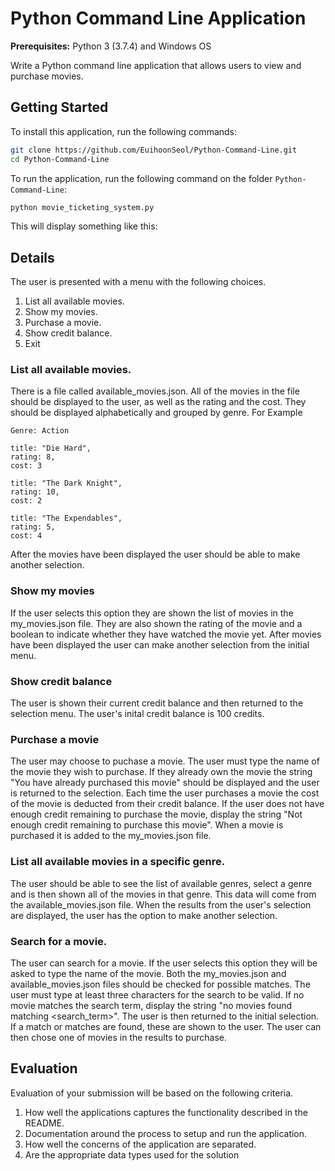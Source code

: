 # Python Command Line Application

**Prerequisites:** Python 3 (3.7.4) and Windows OS

Write a Python command line application that allows users to view and purchase movies.

## Getting Started

To install this application, run the following commands:

```bash
git clone https://github.com/EuihoonSeol/Python-Command-Line.git
cd Python-Command-Line
```

To run the application, run the following command on the folder `Python-Command-Line`:
 
```bash
python movie_ticketing_system.py
```

This will display something like this:



## Details

The user is presented with a menu with the following choices.

1. List all available movies.
2. Show my movies.
3. Purchase a movie.
4. Show credit balance.
5. Exit

 
### List all available movies.
There is a file called available_movies.json. All of the movies in the file should be displayed to the user, as well as 
the rating and the cost. They should be displayed alphabetically and grouped by genre. 
For Example

    Genre: Action

    title: "Die Hard",
    rating: 8,
    cost: 3

    title: "The Dark Knight",
    rating: 10,
    cost: 2

    title: "The Expendables",
    rating: 5,
    cost: 4

After the movies have been displayed the user should be able to make another selection.

### Show my movies
If the user selects this option they are shown the list of movies in the my_movies.json file. They are also shown
the rating of the movie and a boolean to indicate whether they have watched the movie yet.
After movies have been displayed the user can make another selection from the initial menu.

### Show credit balance
The user is shown their current credit balance and then returned to the selection menu.
The user's inital credit balance is 100 credits. 

### Purchase a movie
The user may choose to puchase a movie. The user must type the name of the movie they wish to purchase. If they already own the movie
the string "You have already purchased this movie" should be displayed and the user is returned to the selection. 
Each time the user purchases a movie the cost of the movie is deducted from their credit balance.
If the user does not have enough credit remaining to purchase the movie, display the string "Not enough credit remaining to purchase this movie".
When a movie is purchased it is added to the my_movies.json file.

### List all available movies in a specific genre.
The user should be able to see the list of available genres, select a genre and is then shown all of the movies in that genre.
This data will come from the available_movies.json file. When the results from the user's selection are displayed, the user 
has the option to make another selection.

### Search for a movie.
The user can search for a movie. If the user selects this option they will be asked to type the name 
of the movie. Both the my_movies.json and available_movies.json files should be checked for possible matches. 
The user must type at least three characters for the search to be valid. If no movie matches the search term, 
display the string "no movies found matching <search_term>". The user is then returned to the initial selection.
If a match or matches are found, these are shown to the user. The user can then chose one of movies in the results to purchase.

## Evaluation
Evaluation of your submission will be based on the following criteria.

1. How well the applications captures the functionality described in the README.
2. Documentation around the process to setup and run the application.
3. How well the concerns of the application are separated.
4. Are the appropriate data types used for the solution

